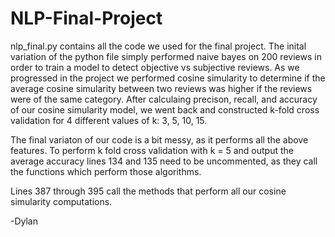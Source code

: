 # NLP-Final-Project

nlp_final.py contains all the code we used for the final project.  The inital variation of the python file simply performed naive bayes on 
200 reviews in order to train a model to detect objective vs subjective reviews.  As we progressed in the project we performed cosine 
simularity to determine if the average cosine simularity between two reviews was higher if the reviews were of the same category.  After 
calculaing precison, recall, and accuracy of our cosine simularity model, we went back and constructed k-fold cross validation for 4 different
values of k: 3, 5, 10, 15.  

The final variaton of our code is a bit messy, as it performs all the above features.  To perform k fold
cross validation with k = 5 and output the average accuracy lines 134 and 135 need to be uncommented, as they call the functions which
perform those algorithms.  

Lines 387 through 395 call the methods that perform all our cosine simularity computations.   

-Dylan
